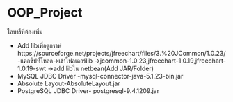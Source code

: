 # OOP_Project
ไลบารี่ที่ต้องเพิ่ม
<ul>
  <li>
Add libเพื่อดูกราฟ https://sourceforge.net/projects/jfreechart/files/3.%20JCommon/1.0.23/
-แตกซิปที่โหลด->เข้าโฟลเดอร์lib ->jcommon-1.0.23,jfreechart-1.0.19,jfreechart-1.0.19-swt ->add libใน netbean(Add JAR/Folder)</li>
<li>MySQL JDBC Driver -mysql-connector-java-5.1.23-bin.jar
</li>
<li>Absolute Layout-AbsoluteLayout.jar
</li>
<li>PostgreSQL JDBC Driver- postgresql-9.4.1209.jar</li>

  
</ul>
